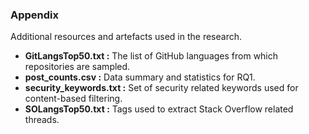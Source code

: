 ### Appendix
Additional resources and artefacts used in the research.

- **GitLangsTop50.txt :** The list of GitHub languages from which repositories are sampled.
- **post_counts.csv :** Data summary and statistics for RQ1.
- **security_keywords.txt :** Set of security related keywords used for content-based filtering.
- **SOLangsTop50.txt :** Tags used to extract Stack Overflow related threads.  
